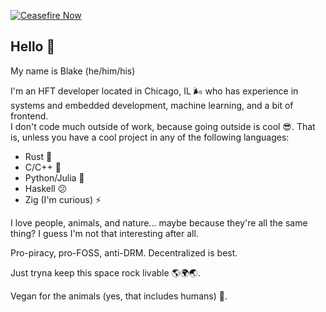 [![Ceasefire Now](https://badge.techforpalestine.org/default)](https://techforpalestine.org/learn-more)

## Hello 🫡
My name is Blake (he/him/his)

I'm an HFT developer located in Chicago, IL 🌬️ who has experience in systems and embedded development, machine learning, and a bit of frontend.  
I don't code much outside of work, because going outside is cool 😎. That is, unless you have a cool project in any of the following languages: 
 - Rust 🦀
 - C/C++ 🌊
 - Python/Julia 🐍
 - Haskell 😕
 - Zig (I'm curious) ⚡

I love people, animals, and nature... maybe because they're all the same thing? I guess I'm not that interesting after all.  

Pro-piracy, pro-FOSS, anti-DRM. Decentralized is best.  
 
Just tryna keep this space rock livable 🌎🌍🌏.  

Vegan for the animals (yes, that includes humans) 💚.  
